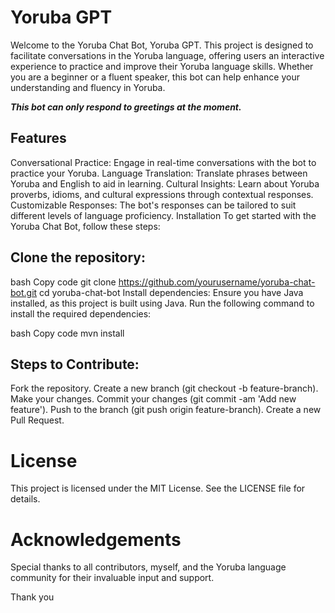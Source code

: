 ﻿# Yoruba GPT

Welcome to the Yoruba Chat Bot, Yoruba GPT. This project is designed to facilitate conversations in the Yoruba language, offering users an interactive experience to practice and improve their Yoruba language skills. Whether you are a beginner or a fluent speaker, this bot can help enhance your understanding and fluency in Yoruba.

**_This bot can only respond to greetings at the moment._**

## Features
Conversational Practice: Engage in real-time conversations with the bot to practice your Yoruba.
Language Translation: Translate phrases between Yoruba and English to aid in learning.
Cultural Insights: Learn about Yoruba proverbs, idioms, and cultural expressions through contextual responses.
Customizable Responses: The bot's responses can be tailored to suit different levels of language proficiency.
Installation
To get started with the Yoruba Chat Bot, follow these steps:

## Clone the repository:

bash
Copy code
git clone https://github.com/yourusername/yoruba-chat-bot.git
cd yoruba-chat-bot
Install dependencies:
Ensure you have Java installed, as this project is built using Java. Run the following command to install the required dependencies:

bash
Copy code
mvn install


## Steps to Contribute:
Fork the repository.
Create a new branch (git checkout -b feature-branch).
Make your changes.
Commit your changes (git commit -am 'Add new feature').
Push to the branch (git push origin feature-branch).
Create a new Pull Request.

# License
This project is licensed under the MIT License. See the LICENSE file for details.

# Acknowledgements
Special thanks to all contributors, myself, and the Yoruba language community for their invaluable input and support.

Thank you